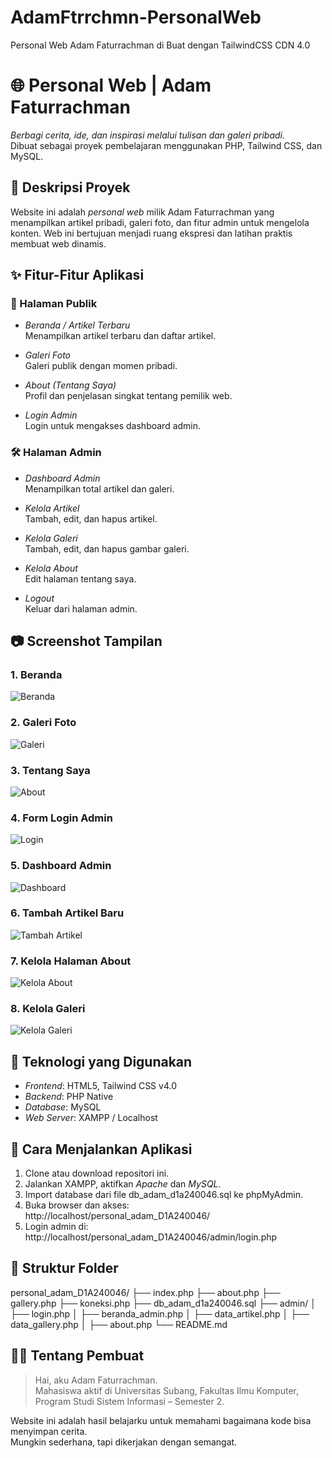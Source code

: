 # AdamFtrrchmn-PersonalWeb
Personal Web Adam Faturrachman di Buat dengan TailwindCSS CDN 4.0
# 🌐 Personal Web | Adam Faturrachman

*Berbagi cerita, ide, dan inspirasi melalui tulisan dan galeri pribadi.*  
Dibuat sebagai proyek pembelajaran menggunakan PHP, Tailwind CSS, dan MySQL.

## 📌 Deskripsi Proyek

Website ini adalah *personal web* milik Adam Faturrachman yang menampilkan artikel pribadi, galeri foto, dan fitur admin untuk mengelola konten. Web ini bertujuan menjadi ruang ekspresi dan latihan praktis membuat web dinamis.

## ✨ Fitur-Fitur Aplikasi

### 📝 Halaman Publik
- *Beranda / Artikel Terbaru*  
  Menampilkan artikel terbaru dan daftar artikel.

- *Galeri Foto*  
  Galeri publik dengan momen pribadi.

- *About (Tentang Saya)*  
  Profil dan penjelasan singkat tentang pemilik web.

- *Login Admin*  
  Login untuk mengakses dashboard admin.
  
### 🛠 Halaman Admin
- *Dashboard Admin*  
  Menampilkan total artikel dan galeri.

- *Kelola Artikel*  
  Tambah, edit, dan hapus artikel.

- *Kelola Galeri*  
  Tambah, edit, dan hapus gambar galeri.

- *Kelola About*  
  Edit halaman tentang saya.

- *Logout*  
  Keluar dari halaman admin.
  
## 📷 Screenshot Tampilan

### 1. Beranda  
![Beranda](screenshots/beranda)

### 2. Galeri Foto  
![Galeri](screenshots/gallery.png)

### 3. Tentang Saya  
![About](screenshots/about.png)

### 4. Form Login Admin  
![Login](screenshots/login.png)

### 5. Dashboard Admin  
![Dashboard](screenshots/dashboard.png)

### 6. Tambah Artikel Baru  
![Tambah Artikel](screenshots/tambah_artikel.png)

### 7. Kelola Halaman About  
![Kelola About](screenshots/kelola_about.png)

### 8. Kelola Galeri  
![Kelola Galeri](screenshots/kelola_galeri.png)

## 🧰 Teknologi yang Digunakan
- *Frontend*: HTML5, Tailwind CSS v4.0  
- *Backend*: PHP Native  
- *Database*: MySQL  
- *Web Server*: XAMPP / Localhost

## 🚀 Cara Menjalankan Aplikasi
1. Clone atau download repositori ini.
2. Jalankan XAMPP, aktifkan *Apache* dan *MySQL*.
3. Import database dari file db_adam_d1a240046.sql ke phpMyAdmin.
4. Buka browser dan akses:  
   http://localhost/personal_adam_D1A240046/
5. Login admin di:  
   http://localhost/personal_adam_D1A240046/admin/login.php
   
## 📁 Struktur Folder
personal_adam_D1A240046/ ├── index.php ├── about.php ├── gallery.php ├── koneksi.php ├── db_adam_d1a240046.sql ├── admin/ │   ├── login.php │   ├── beranda_admin.php │   ├── data_artikel.php │   ├── data_gallery.php │   ├── about.php └── README.md

## 🙋‍♂ Tentang Pembuat
> Hai, aku Adam Faturrachman.  
> Mahasiswa aktif di Universitas Subang, Fakultas Ilmu Komputer,  
> Program Studi Sistem Informasi – Semester 2.
> 
Website ini adalah hasil belajarku untuk memahami bagaimana kode bisa menyimpan cerita.  
Mungkin sederhana, tapi dikerjakan dengan semangat.
